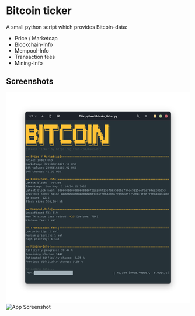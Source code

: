 # Bitcoin ticker

A small python script which provides Bitcoin-data:
- Price / Marketcap
- Blockchain-Info
- Mempool-Info
- Transaction fees
- Mining-Info

## Screenshots

![App Screenshot](https://github.com/haui-btc/Bitcoin_ticker/blob/main/ticker_screen.png?raw=true)
![App Screenshot](https://github.com/haui-btc/Bitcoin_ticker/blob/main/scrren_new_block.png?raw=true)
